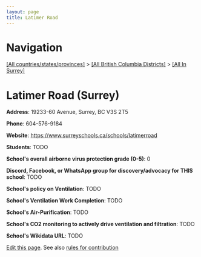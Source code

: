 ```yaml
---
layout: page
title: Latimer Road
---
```

# Navigation

[[All countries/states/provinces]](../../..) > [[All British Columbia Districts]](../..) > [[All In Surrey]](..)

# Latimer Road (Surrey)

**Address**: 19233-60 Avenue, Surrey, BC V3S 2T5

**Phone**: 604-576-9184

**Website**: <https://www.surreyschools.ca/schools/latimerroad>

**Students**: TODO

**School's overall airborne virus protection grade (0-5)**: 0

**Discord, Facebook, or WhatsApp group for discovery/advocacy for THIS school**: TODO

**School's policy on Ventilation**: TODO

**School's Ventilation Work Completion**: TODO

**School's Air-Purification**: TODO

**School's CO2 monitoring to actively drive ventilation and filtration**: TODO

**School's Wikidata URL**: TODO


[Edit this page](https://github.com/ventilate-schools/BC/edit/main/./Surrey/Latimer_Road.md). See also [rules for contribution](../../../contribution-rules/)